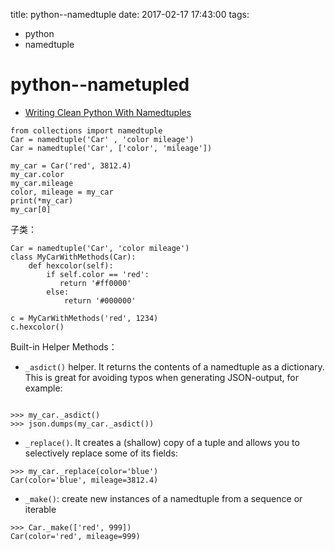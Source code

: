 title: python--namedtuple
date: 2017-02-17 17:43:00
tags:
- python
- namedtuple

# python--nametupled

* [Writing Clean Python With Namedtuples](https://dbader.org/blog/writing-clean-python-with-namedtuples)

```
from collections import namedtuple
Car = namedtuple('Car' , 'color mileage')
Car = namedtuple('Car', ['color', 'mileage'])

my_car = Car('red', 3812.4)
my_car.color
my_car.mileage
color, mileage = my_car
print(*my_car)
my_car[0]
```

子类：

```
Car = namedtuple('Car', 'color mileage')
class MyCarWithMethods(Car):
    def hexcolor(self):
        if self.color == 'red':
           return '#ff0000'
        else:
            return '#000000'
       
c = MyCarWithMethods('red', 1234)
c.hexcolor()
```

Built-in Helper Methods：

* `_asdict()` helper. It returns the contents of a namedtuple as a dictionary. This is great for avoiding typos when generating JSON-output, for example:

```

>>> my_car._asdict()
>>> json.dumps(my_car._asdict())
```

* `_replace()`. It creates a (shallow) copy of a tuple and allows you to selectively replace some of its fields:

```
>>> my_car._replace(color='blue')
Car(color='blue', mileage=3812.4)
```

* `_make()`: create new instances of a namedtuple from a sequence or iterable

```
>>> Car._make(['red', 999])
Car(color='red', mileage=999)
```
